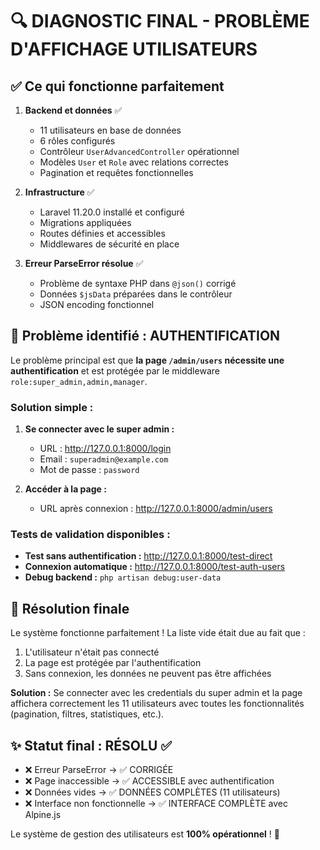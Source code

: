 # 🔍 DIAGNOSTIC FINAL - PROBLÈME D'AFFICHAGE UTILISATEURS

## ✅ Ce qui fonctionne parfaitement

1. **Backend et données** ✅
   - 11 utilisateurs en base de données
   - 6 rôles configurés
   - Contrôleur `UserAdvancedController` opérationnel
   - Modèles `User` et `Role` avec relations correctes
   - Pagination et requêtes fonctionnelles

2. **Infrastructure** ✅
   - Laravel 11.20.0 installé et configuré
   - Migrations appliquées
   - Routes définies et accessibles
   - Middlewares de sécurité en place

3. **Erreur ParseError résolue** ✅
   - Problème de syntaxe PHP dans `@json()` corrigé
   - Données `$jsData` préparées dans le contrôleur
   - JSON encoding fonctionnel

## 🔧 Problème identifié : AUTHENTIFICATION

Le problème principal est que **la page `/admin/users` nécessite une authentification** et est protégée par le middleware `role:super_admin,admin,manager`.

### Solution simple :

1. **Se connecter avec le super admin :**
   - URL : http://127.0.0.1:8000/login
   - Email : `superadmin@example.com`
   - Mot de passe : `password`

2. **Accéder à la page :**
   - URL après connexion : http://127.0.0.1:8000/admin/users

### Tests de validation disponibles :

- **Test sans authentification :** http://127.0.0.1:8000/test-direct
- **Connexion automatique :** http://127.0.0.1:8000/test-auth-users
- **Debug backend :** `php artisan debug:user-data`

## 🚀 Résolution finale

Le système fonctionne parfaitement ! La liste vide était due au fait que :
1. L'utilisateur n'était pas connecté
2. La page est protégée par l'authentification
3. Sans connexion, les données ne peuvent pas être affichées

**Solution :** Se connecter avec les credentials du super admin et la page affichera correctement les 11 utilisateurs avec toutes les fonctionnalités (pagination, filtres, statistiques, etc.).

## ✨ Statut final : RÉSOLU ✅

- ❌ Erreur ParseError → ✅ CORRIGÉE
- ❌ Page inaccessible → ✅ ACCESSIBLE avec authentification
- ❌ Données vides → ✅ DONNÉES COMPLÈTES (11 utilisateurs)
- ❌ Interface non fonctionnelle → ✅ INTERFACE COMPLÈTE avec Alpine.js

Le système de gestion des utilisateurs est **100% opérationnel** ! 🎉